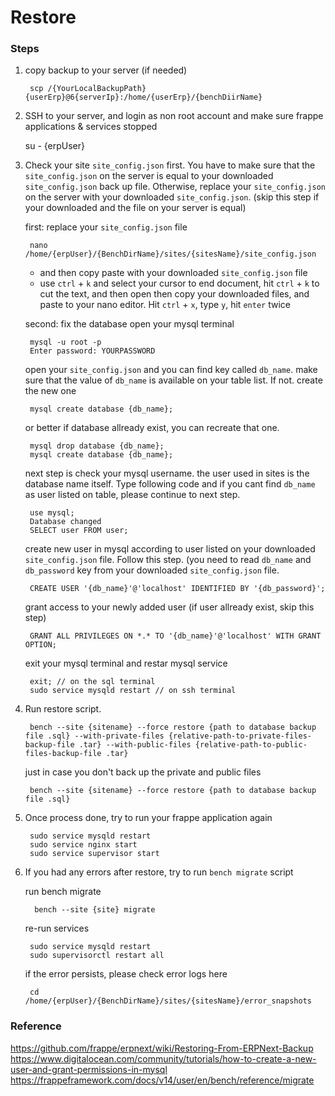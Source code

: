 #  Restore

### Steps
1. copy backup to your server (if needed)

        scp /{YourLocalBackupPath} {userErp}@6{serverIp}:/home/{userErp}/{benchDiirName}


2. SSH to your server, and login as non root account and make sure frappe applications & services stopped

    su - {erpUser}


3. Check your site `site_config.json` first. You have to make sure that the `site_config.json` on the server is equal to your downloaded `site_config.json` back up file. Otherwise, replace your `site_config.json` on the server with your downloaded `site_config.json`. (skip this step if your downloaded and the file on your server is equal)

    first: replace your `site_config.json` file

        nano /home/{erpUser}/{BenchDirName}/sites/{sitesName}/site_config.json

    * and then copy paste with your downloaded `site_config.json` file
    * use `ctrl` + `k` and select your cursor to end document, hit `ctrl` + `k` to cut the text, and then open then copy your downloaded files, and paste to your nano editor. Hit `ctrl` + `x`, type `y`, hit `enter` twice

    second: fix the database
    open your mysql terminal

        mysql -u root -p  
        Enter password: YOURPASSWORD  

    open your `site_config.json` and you can find key called `db_name`. make sure that the value of `db_name` is available on your table list. If not. create the new one

        mysql create database {db_name};

    or better if database allready exist, you can recreate that one.

        mysql drop database {db_name};
        mysql create database {db_name};


    next step is check your mysql username. the user used in sites is the database name itself. Type following code and if  you cant find `db_name` as user listed on table, please continue to next step. 

        use mysql;  
        Database changed  
        SELECT user FROM user;  


    create new user in mysql according to user listed on your downloaded `site_config.json` file. Follow this step. (you need to read `db_name` and `db_password` key from your downloaded `site_config.json` file.

        CREATE USER '{db_name}'@'localhost' IDENTIFIED BY '{db_password}';

    grant access to your newly added user (if user allready exist, skip this step)

        GRANT ALL PRIVILEGES ON *.* TO '{db_name}'@'localhost' WITH GRANT OPTION;


    exit your mysql terminal and restar mysql service

        exit; // on the sql terminal
        sudo service mysqld restart // on ssh terminal


4. Run restore script.
    
        bench --site {sitename} --force restore {path to database backup file .sql} --with-private-files {relative-path-to-private-files-backup-file .tar} --with-public-files {relative-path-to-public-files-backup-file .tar}

    just in case you don't back up the private and public files

        bench --site {sitename} --force restore {path to database backup file .sql}

5. Once process done, try to run your frappe application again

        sudo service mysqld restart
        sudo service nginx start
        sudo service supervisor start

6. If you had any errors after restore, try to run `bench migrate` script

    run bench migrate

         bench --site {site} migrate

    re-run services

        sudo service mysqld restart
        sudo supervisorctl restart all

    if the error persists, please check error logs here 

        cd /home/{erpUser}/{BenchDirName}/sites/{sitesName}/error_snapshots

### Reference
https://github.com/frappe/erpnext/wiki/Restoring-From-ERPNext-Backup
https://www.digitalocean.com/community/tutorials/how-to-create-a-new-user-and-grant-permissions-in-mysql
https://frappeframework.com/docs/v14/user/en/bench/reference/migrate